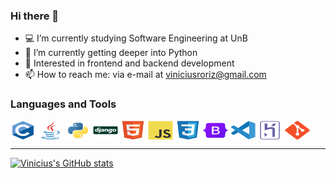 ### Hi there 👋

- 💻 I’m currently studying Software Engineering at UnB
- 🌱 I’m currently getting deeper into Python
- 💬 Interested in frontend and backend development
- 📫 How to reach me: via e-mail at viniciusroriz@gmail.com

### Languages and Tools

<div>
<img align="center" alt="C" height="30" width="40" src="https://raw.githubusercontent.com/devicons/devicon/master/icons/c/c-original.svg"> 
<img align="center" alt="Java" height="30" width="40" src="https://raw.githubusercontent.com/devicons/devicon/master/icons/java/java-original.svg"> 
<img align="center" alt="Python" height="30" width="40" src="https://raw.githubusercontent.com/devicons/devicon/master/icons/python/python-original.svg"> 
<img align="center" alt="Django" height="30" width="40" src="https://raw.githubusercontent.com/devicons/devicon/master/icons/django/django-original.svg">
<img align="center" alt="HTML" height="30" width="40" src="https://raw.githubusercontent.com/devicons/devicon/master/icons/html5/html5-original.svg"> 
<img align="center" alt="JavaScript" height="30" width="40" src="https://raw.githubusercontent.com/devicons/devicon/master/icons/javascript/javascript-original.svg">
<img align="center" alt="CSS" height="30" width="40" src="https://raw.githubusercontent.com/devicons/devicon/master/icons/css3/css3-original.svg">
<img align="center" alt="Bootstrap" height="30" width="40" src="https://raw.githubusercontent.com/devicons/devicon/master/icons/bootstrap/bootstrap-original.svg">
<img align="center" alt="VSCode" height="30" width="40" src="https://raw.githubusercontent.com/devicons/devicon/master/icons/vscode/vscode-original.svg">
<img align="center" alt="Heroku" height="30" width="40" src="https://raw.githubusercontent.com/devicons/devicon/master/icons/heroku/heroku-original.svg">
<img align="center" alt="Git" height="30" width="40" src="https://raw.githubusercontent.com/devicons/devicon/master/icons/git/git-original.svg">

---

[![Vinicius's GitHub stats](https://github-readme-stats.vercel.app/api?username=viniciusroriz&show_icons=true&hide_border=true&theme=react)](https://github.com/anuraghazra/github-readme-stats)
